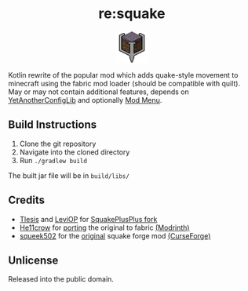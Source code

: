 <div align="center">

# re:squake
<img src="src/main/resources/assets/resquake/icon.png">
</div>

Kotlin rewrite of the popular mod which adds quake-style movement to minecraft using the fabric mod loader (should be compatible with quilt). May or may not contain additional features, depends on [YetAnotherConfigLib](https://modrinth.com/mod/yacl) and optionally [Mod Menu](https://modrinth.com/mod/modmenu).

## Build Instructions
1. Clone the git repository
2. Navigate into the cloned directory
3. Run `./gradlew build`

The built jar file will be in `build/libs/`

## Credits
- [Tlesis](https://github.com/Tlesis) and [LeviOP](https://github.com/LeviOP) for [SquakePlusPlus fork](https://github.com/Tlesis/SquakePlusPlus)
- [He11crow](https://github.com/He11crow) for [porting](https://github.com/He11crow/SquakeFabric) the original to fabric [(Modrinth)](https://modrinth.com/mod/squakefabric)
- [squeek502](https://github.com/squeek502) for the [original](https://github.com/squeek502/Squake) squake forge mod [(CurseForge)](https://www.curseforge.com/minecraft/mc-mods/squake)

## Unlicense
Released into the public domain.